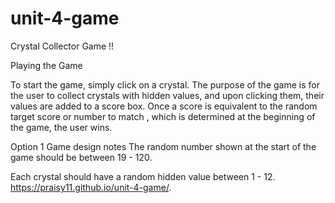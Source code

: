 # unit-4-game
Crystal Collector Game !!

Playing the Game


To start the game, simply click on a crystal.
The purpose of the game is for the user to collect crystals with hidden values, and upon clicking them, their values are added to a score box. Once a score is equivalent to the random target score or number to match , which is determined at the beginning of the game, the user wins.

Option 1 Game design notes
The random number shown at the start of the game should be between 19 - 120.

Each crystal should have a random hidden value between 1 - 12.
https://praisy11.github.io/unit-4-game/.

